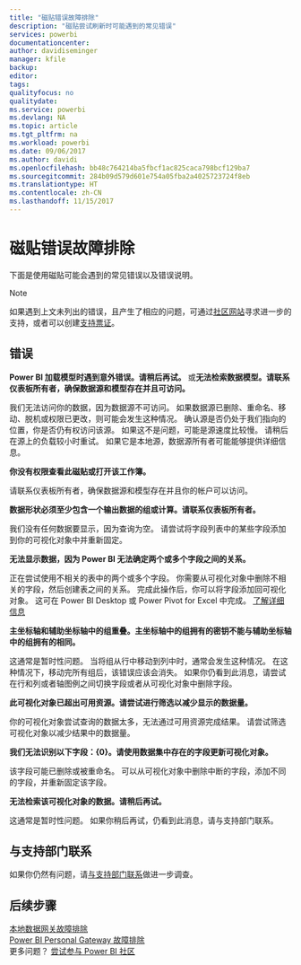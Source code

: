 ```yaml
---
title: "磁贴错误故障排除"
description: "磁贴尝试刷新时可能遇到的常见错误"
services: powerbi
documentationcenter: 
author: davidiseminger
manager: kfile
backup: 
editor: 
tags: 
qualityfocus: no
qualitydate: 
ms.service: powerbi
ms.devlang: NA
ms.topic: article
ms.tgt_pltfrm: na
ms.workload: powerbi
ms.date: 09/06/2017
ms.author: davidi
ms.openlocfilehash: bb48c764214ba5fbcf1ac825caca798bcf129ba7
ms.sourcegitcommit: 284b09d579d601e754a05fba2a4025723724f8eb
ms.translationtype: HT
ms.contentlocale: zh-CN
ms.lasthandoff: 11/15/2017
---
```

# <a name="troubleshooting-tile-errors"></a>磁贴错误故障排除
下面是使用磁贴可能会遇到的常见错误以及错误说明。

> [!NOTE]
> 如果遇到上文未列出的错误，且产生了相应的问题，可通过[社区网站](http://community.powerbi.com/)寻求进一步的支持，或者可以创建[支持票证](https://powerbi.microsoft.com/support/)。
> 
> 

## <a name="errors"></a>错误
**Power BI 加载模型时遇到意外错误。请稍后再试。**
或**无法检索数据模型。请联系仪表板所有者，确保数据源和模型存在并且可访问。**

我们无法访问你的数据，因为数据源不可访问。 如果数据源已删除、重命名、移动、脱机或权限已更改，则可能会发生这种情况。 确认源是否仍处于我们指向的位置，你是否仍有权访问该源。 如果这不是问题，可能是源速度比较慢。 请稍后在源上的负载较小时重试。 如果它是本地源，数据源所有者可能能够提供详细信息。

**你没有权限查看此磁贴或打开该工作簿。**

请联系仪表板所有者，确保数据源和模型存在并且你的帐户可以访问。

**数据形状必须至少包含一个输出数据的组或计算。请联系仪表板所有者。**

我们没有任何数据要显示，因为查询为空。 请尝试将字段列表中的某些字段添加到你的可视化对象中并重新固定。

**无法显示数据，因为 Power BI 无法确定两个或多个字段之间的关系。**

正在尝试使用不相关的表中的两个或多个字段。 你需要从可视化对象中删除不相关的字段，然后创建表之间的关系。 完成此操作后，你可以将字段添加回可视化对象。 这可在 Power BI Desktop 或 Power Pivot for Excel 中完成。 [了解详细信息](desktop-create-and-manage-relationships.md)

**主坐标轴和辅助坐标轴中的组重叠。主坐标轴中的组拥有的密钥不能与辅助坐标轴中的组拥有的相同。**

这通常是暂时性问题。 当将组从行中移动到列中时，通常会发生这种情况。 在这种情况下，移动完所有组后，该错误应该会消失。 如果你仍看到此消息，请尝试在行和列或者轴图例之间切换字段或者从可视化对象中删除字段。  

**此可视化对象已超出可用资源。请尝试进行筛选以减少显示的数据量。**

你的可视化对象尝试查询的数据太多，无法通过可用资源完成结果。 请尝试筛选可视化对象以减少结果中的数据量。

**我们无法识别以下字段：{0}。请使用数据集中存在的字段更新可视化对象。**

该字段可能已删除或被重命名。 可以从可视化对象中删除中断的字段，添加不同的字段，并重新固定该字段。

**无法检索该可视化对象的数据。请稍后再试。**

这通常是暂时性问题。 如果你稍后再试，仍看到此消息，请与支持部门联系。

## <a name="contact-support"></a>与支持部门联系
如果你仍然有问题，请[与支持部门联系](https://support.powerbi.com)做进一步调查。

## <a name="next-steps"></a>后续步骤
[本地数据网关故障排除](service-gateway-onprem-tshoot.md)  
[Power BI Personal Gateway 故障排除](service-admin-troubleshooting-power-bi-personal-gateway.md)  
更多问题？ [尝试参与 Power BI 社区](http://community.powerbi.com/)

